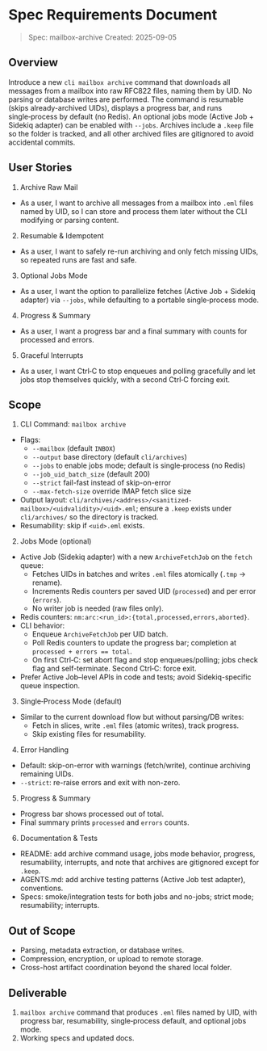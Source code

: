 # Spec Requirements Document

> Spec: mailbox-archive
> Created: 2025-09-05

## Overview

Introduce a new `cli mailbox archive` command that downloads all messages from a mailbox into raw RFC822 files, naming them by UID. No parsing or database writes are performed. The command is resumable (skips already-archived UIDs), displays a progress bar, and runs single‑process by default (no Redis). An optional jobs mode (Active Job + Sidekiq adapter) can be enabled with `--jobs`. Archives include a `.keep` file so the folder is tracked, and all other archived files are gitignored to avoid accidental commits.

## User Stories

1) Archive Raw Mail
- As a user, I want to archive all messages from a mailbox into `.eml` files named by UID, so I can store and process them later without the CLI modifying or parsing content.

2) Resumable & Idempotent
- As a user, I want to safely re-run archiving and only fetch missing UIDs, so repeated runs are fast and safe.

3) Optional Jobs Mode
- As a user, I want the option to parallelize fetches (Active Job + Sidekiq adapter) via `--jobs`, while defaulting to a portable single‑process mode.

4) Progress & Summary
- As a user, I want a progress bar and a final summary with counts for processed and errors.

5) Graceful Interrupts
- As a user, I want Ctrl‑C to stop enqueues and polling gracefully and let jobs stop themselves quickly, with a second Ctrl‑C forcing exit.

## Scope

1. CLI Command: `mailbox archive`
- Flags:
  - `--mailbox` (default `INBOX`)
  - `--output` base directory (default `cli/archives`)
  - `--jobs` to enable jobs mode; default is single‑process (no Redis)
  - `--job_uid_batch_size` (default 200)
  - `--strict` fail-fast instead of skip-on-error
  - `--max-fetch-size` override IMAP fetch slice size
- Output layout: `cli/archives/<address>/<sanitized-mailbox>/<uidvalidity>/<uid>.eml`; ensure a `.keep` exists under `cli/archives/` so the directory is tracked.
- Resumability: skip if `<uid>.eml` exists.

2. Jobs Mode (optional)
- Active Job (Sidekiq adapter) with a new `ArchiveFetchJob` on the `fetch` queue:
  - Fetches UIDs in batches and writes `.eml` files atomically (`.tmp` → rename).
  - Increments Redis counters per saved UID (`processed`) and per error (`errors`).
  - No writer job is needed (raw files only).
- Redis counters: `nm:arc:<run_id>:{total,processed,errors,aborted}`.
- CLI behavior:
  - Enqueue `ArchiveFetchJob` per UID batch.
  - Poll Redis counters to update the progress bar; completion at `processed + errors == total`.
  - On first Ctrl‑C: set abort flag and stop enqueues/polling; jobs check flag and self-terminate. Second Ctrl‑C: force exit.
- Prefer Active Job–level APIs in code and tests; avoid Sidekiq-specific queue inspection.

3. Single‑Process Mode (default)
- Similar to the current download flow but without parsing/DB writes:
  - Fetch in slices, write `.eml` files (atomic writes), track progress.
  - Skip existing files for resumability.

4. Error Handling
- Default: skip-on-error with warnings (fetch/write), continue archiving remaining UIDs.
- `--strict`: re-raise errors and exit with non-zero.

5. Progress & Summary
- Progress bar shows processed out of total.
- Final summary prints `processed` and `errors` counts.

6. Documentation & Tests
- README: add archive command usage, jobs mode behavior, progress, resumability, interrupts, and note that archives are gitignored except for `.keep`.
- AGENTS.md: add archive testing patterns (Active Job test adapter), conventions.
- Specs: smoke/integration tests for both jobs and no-jobs; strict mode; resumability; interrupts.

## Out of Scope
- Parsing, metadata extraction, or database writes.
- Compression, encryption, or upload to remote storage.
- Cross-host artifact coordination beyond the shared local folder.

## Deliverable
1. `mailbox archive` command that produces `.eml` files named by UID, with progress bar, resumability, single‑process default, and optional jobs mode.
2. Working specs and updated docs.
